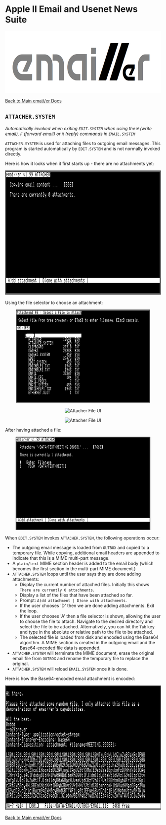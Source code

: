# Apple II Email and Usenet News Suite

<p align="center"><img src="img/emailler-logo.png" alt="emai//er-logo" height="200px"></p>

[Back to Main emai//er Docs](README-emailler.md#detailed-documentation-for-email-functions)

## `ATTACHER.SYSTEM`

*Automatically invoked when exiting `EDIT.SYSTEM` when using the `W` (write email), `F` (forward email) or `R` (reply) commands in `EMAIL.SYSTEM`*

`ATTACHER.SYSTEM` is used for attaching files to outgoing email messages.  This program is started automatically by `EDIT.SYSTEM` and is not normally invoked directly.

Here is how it looks when it first starts up - there are no attachments yet:
<p align="center"><img src="img/attacher-0.png" alt="Attacher Startup" height="400px"></p>

Using the file selector to choose an attachment:
<p align="center"><img src="img/attacher-fileui.png" alt="Attacher File UI" height="300px"></p>
<p align="center"><img src="img/attacher-vols.png" alt="Attacher File UI" height="300px"></p>
<p align="center"><img src="img/attacher-select.png" alt="Attacher File UI" height="300px"></p>

After having attached a file:
<p align="center"><img src="img/attacher-1.png" alt="Attacher with One File" height="300px"></p>

When `EDIT.SYSTEM` invokes `ATTACHER.SYSTEM`, the following operations occur:

 - The outgoing email message is loaded from `OUTBOX` and copied to a temporary file. While copying, additional email headers are appended to indicate that this is a MIME multi-part message.
 - A `plain/text` MIME section header is added to the email body (which becomes the first section in the multi-part MIME document.)
 - `ATTACHER.SYSTEM` loops until the user says they are done adding attachments:
   - Display the current number of attached files. Initially this shows `There are currently 0 attachments`.
   - Display a list of the files that have been attached so far.
   - Prompt: `A)dd attachment | D)one with attachments`.
   - If the user chooses 'D' then we are done adding attachments. Exit the loop.
   - If the user chooses 'A' then a file selector is shown, allowing the user to choose the file to attach. Navigate to the desired directory and select the file to be attached. Alternatively, you can hit the `Tab` key and type in the absolute or relative path to the file to be attached.
   - The selected file is loaded from disk and encoded using the Base64 algorithm. A MIME section is created in the outgoing email and the Base64-encoded file data is appended.
 - `ATTACHER.SYSTEM` will terminate the MIME document, erase the original email file from `OUTBOX` and rename the temporary file to replace the original.
 - `ATTACHER.SYSTEM` will reload `EMAIL.SYSTEM` once it is done.

Here is how the Base64-encoded email attachment is encoded:
<p align="center"><img src="img/edit-email-base64.png" alt="Base64 Encoded" height="400px"></p>


[Back to Main emai//er Docs](README-emailler.md#detailed-documentation-for-email-functions)

